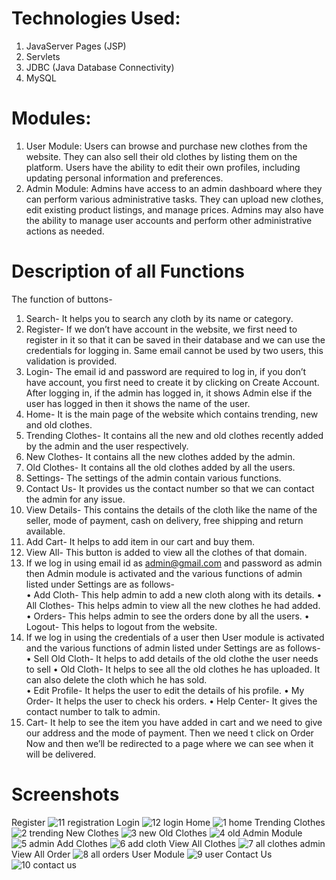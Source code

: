 # Technologies Used:
1. JavaServer Pages (JSP)
2. Servlets
3. JDBC (Java Database Connectivity)
4. MySQL

# Modules:
1. User Module:
Users can browse and purchase new clothes from the website.
They can also sell their old clothes by listing them on the platform.
Users have the ability to edit their own profiles, including updating personal information and preferences.
2. Admin Module:
Admins have access to an admin dashboard where they can perform various administrative tasks.
They can upload new clothes, edit existing product listings, and manage prices.
Admins may also have the ability to manage user accounts and perform other administrative actions as needed.

# Description of all Functions
The function of buttons- 
1. Search- It helps you to search any cloth by its name or category. 
2. Register- If we don’t have account in the website, we first need to register in it so that it can 
be saved in their database and we can use the credentials for logging in. Same email cannot 
be used by two users, this validation is provided.  
3. Login- The email id and password are required to log in, if you don’t have account, you first 
need to create it by clicking on Create Account.  After logging in, if the admin has logged in, 
it shows Admin else if the user has logged in then it shows the name of the user. 
4. Home- It is the main page of the website which contains trending, new and old clothes. 
5. Trending Clothes- It contains all the new and old clothes recently  added by the admin and 
the user respectively. 
6. New Clothes- It contains all the new clothes added by the admin. 
7. Old Clothes- It contains all the old clothes added by all the users.  
8. Settings- The settings of the admin contain various functions. 
9. Contact Us- It provides us the contact number so that we can contact the admin for any 
issue.  
10. View Details- This contains the details of the cloth like the name of the seller, mode of 
payment, cash on delivery, free shipping and return available. 
11. Add Cart- It helps to add item in our cart and buy them. 
12. View All- This button is added to view all the clothes of that domain.  
13. If we log in using email id as admin@gmail.com and password as admin then Admin module 
is activated and the various functions of admin listed under Settings are as follows-  
• Add Cloth- This help admin to add a new cloth along with its details. 
• All Clothes- This helps admin to view all the new clothes he had added. 
• Orders- This helps admin to see the orders done by all the users. 
• Logout- This helps to logout from the website. 
14. If we log in using the credentials of a user then User module is activated and the various 
functions of admin listed under Settings are as follows- 
• Sell Old Cloth- It helps to add details of the old clothe the user needs to sell 
• Old Cloth- It helps to see all the old clothes he has uploaded. It can also delete the 
cloth which he has sold.   
• Edit Profile- It helps the user to edit the details of his profile. 
• My Order- It helps the user to check his orders. 
• Help Center- It gives the contact number to talk to admin.  
15. Cart- It help to see the item you have added in cart and we need to give our address and the 
mode of payment. Then we need t click on Order Now and then we’ll be redirected to a page 
where we can see when it will be delivered. 


# Screenshots
Register
![11 registration](https://github.com/VibhaYadav04/Trend-Vintage-Closet/assets/110171547/b2d61d3b-0d42-4e8b-af73-df938fb38c0a)
Login
![12 login](https://github.com/VibhaYadav04/Trend-Vintage-Closet/assets/110171547/e3ed0db1-c55d-4367-b8e6-7bc7e438b77f)
Home
![1 home](https://github.com/VibhaYadav04/Trend-Vintage-Closet/assets/110171547/ff994cd4-c75b-4ce6-b9ec-c20c82cafb68)
Trending Clothes
![2 trending](https://github.com/VibhaYadav04/Trend-Vintage-Closet/assets/110171547/40874f18-1899-42f4-a135-2ba453b39fe9)
New Clothes
![3 new](https://github.com/VibhaYadav04/Trend-Vintage-Closet/assets/110171547/9bee9acc-a997-4afe-a260-7a60bf59cea1)
Old Clothes
![4 old](https://github.com/VibhaYadav04/Trend-Vintage-Closet/assets/110171547/1186268d-55ce-4741-a84f-929cab224a21)
Admin Module
![5 admin](https://github.com/VibhaYadav04/Trend-Vintage-Closet/assets/110171547/4f16d8f1-e601-4700-8f78-8d94b865e1b5)
Add   Clothes
![6 add cloth](https://github.com/VibhaYadav04/Trend-Vintage-Closet/assets/110171547/ffb8fa9c-51f1-40c0-90bd-45ad8f75baf2)
View All Clothes
![7 all clothes admin](https://github.com/VibhaYadav04/Trend-Vintage-Closet/assets/110171547/0ce9a86b-8b12-4a49-ad8b-58bacfd0081d)
View All Order
![8 all orders](https://github.com/VibhaYadav04/Trend-Vintage-Closet/assets/110171547/bc956967-fcfe-476c-a7fb-1bcb84c8e42e)
User Module
![9 user](https://github.com/VibhaYadav04/Trend-Vintage-Closet/assets/110171547/ea38f1e5-5160-4d9f-8bed-02c9c87189d3)
Contact Us
![10 contact us](https://github.com/VibhaYadav04/Trend-Vintage-Closet/assets/110171547/4a5e2c00-aed8-42e4-9783-500107294770)
